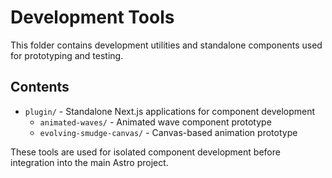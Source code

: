 # Development Tools

This folder contains development utilities and standalone components used for prototyping and testing.

## Contents

- `plugin/` - Standalone Next.js applications for component development
  - `animated-waves/` - Animated wave component prototype
  - `evolving-smudge-canvas/` - Canvas-based animation prototype

These tools are used for isolated component development before integration into the main Astro project.